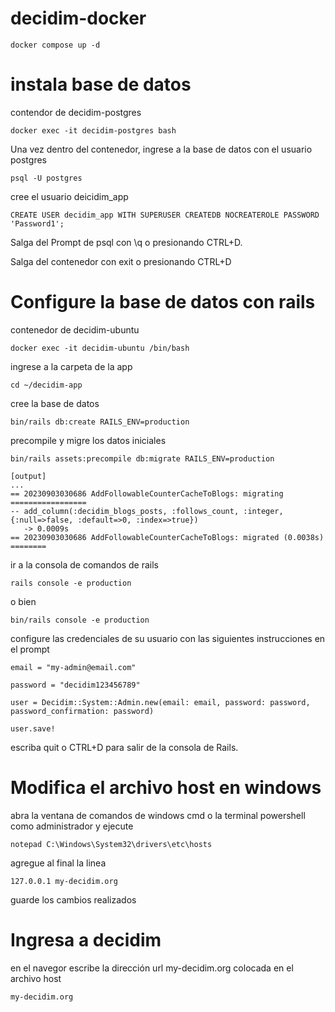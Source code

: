 # decidim-docker
```
docker compose up -d
```

# instala base de datos

contendor de decidim-postgres

```
docker exec -it decidim-postgres bash
```

Una vez dentro del contenedor, ingrese a la base de datos con el usuario postgres

```
psql -U postgres
```

cree el usuario deicidim_app

```
CREATE USER decidim_app WITH SUPERUSER CREATEDB NOCREATEROLE PASSWORD 'Password1';
```

Salga del Prompt de psql con \q o presionando CTRL+D.

Salga del contenedor con exit o presionando CTRL+D

# Configure la base de datos con rails

contenedor de decidim-ubuntu

```
docker exec -it decidim-ubuntu /bin/bash
```

ingrese a la carpeta de la app

```
cd ~/decidim-app
```

cree la base de datos

```
bin/rails db:create RAILS_ENV=production
```

precompile y migre los datos iniciales

```
bin/rails assets:precompile db:migrate RAILS_ENV=production
```

~~~
[output]
...
== 20230903030686 AddFollowableCounterCacheToBlogs: migrating =================
-- add_column(:decidim_blogs_posts, :follows_count, :integer, {:null=>false, :default=>0, :index=>true})
   -> 0.0009s
== 20230903030686 AddFollowableCounterCacheToBlogs: migrated (0.0038s) ========
~~~

ir a la consola de comandos de rails

```
rails console -e production
```
   o bien 

```
bin/rails console -e production
```

configure las credenciales de su usuario con las siguientes instrucciones en el prompt

```
email = "my-admin@email.com"
```

```
password = "decidim123456789"
```

```
user = Decidim::System::Admin.new(email: email, password: password, password_confirmation: password)
```

```
user.save!
```
escriba quit o CTRL+D para salir de la consola de Rails.

# Modifica el archivo host en windows

abra la ventana de comandos de windows cmd o la terminal powershell como administrador y ejecute

```
notepad C:\Windows\System32\drivers\etc\hosts
```

agregue al final la linea

```
127.0.0.1 my-decidim.org
```

guarde los cambios realizados

# Ingresa a decidim

en el navegor escribe la dirección url my-decidim.org colocada en el archivo host

```
my-decidim.org
```
